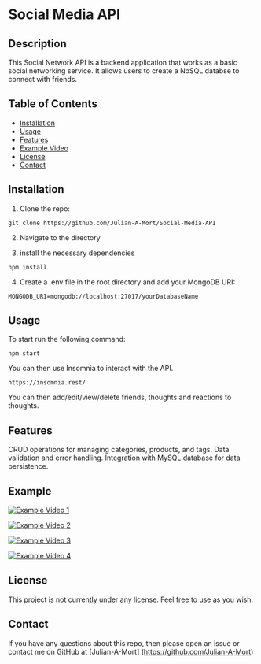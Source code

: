 # Social Media API

## Description

This Social Network API is a backend application that works as a basic social networking service. It allows users to create a NoSQL databse to connect with friends. 

## Table of Contents

- [Installation](#installation)
- [Usage](#usage)
- [Features](#features)
- [Example Video](#example)
- [License](#license)
- [Contact](#contact)

## Installation

1. Clone the repo:
```
git clone https://github.com/Julian-A-Mort/Social-Media-API
```

2. Navigate to the directory

3. install the necessary dependencies 
```
npm install
```

4. Create a .env file in the root directory and add your MongoDB URI:

```
MONGODB_URI=mongodb://localhost:27017/yourDatabaseName
```

## Usage
To start run the following command:

```
npm start
```

You can then use Insomnia to interact with the API.
```
https://insomnia.rest/
```

You can then add/edit/view/delete friends, thoughts and reactions to thoughts.

## Features
CRUD operations for managing categories, products, and tags.
Data validation and error handling.
Integration with MySQL database for data persistence.

## Example
[![Example Video 1](https://youtu.be/erKkEVXg3QQ)](https://youtu.be/erKkEVXg3QQ)

[![Example Video 2](https://youtu.be/sCJ4ZZsa-8c)](https://youtu.be/sCJ4ZZsa-8c)

[![Example Video 3](https://youtu.be/6fQRMEn4SVI)](https://youtu.be/6fQRMEn4SVI)

[![Example Video 4](https://youtu.be/2jQwj-2pvLI)](https://youtu.be/2jQwj-2pvLI)


## License
This project is not currently under any license. Feel free to use as you wish.

## Contact
If you have any questions about this repo, then please open an issue or contact me on GitHub at [Julian-A-Mort] (https://github.com/Julian-A-Mort) 